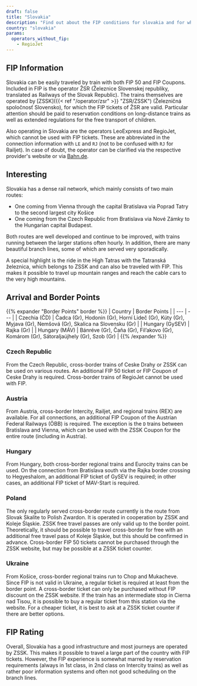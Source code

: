 ```yaml
---
draft: false
title: "Slovakia"
description: "Find out about the FIP conditions for slovakia and for which operators you can benefit from discounts."
country: "slovakia"
params:
  operators_without_fip:
    - RegioJet
---
```


## FIP Information

Slovakia can be easily traveled by train with both FIP 50 and FIP Coupons. Included in FIP is the operator ŽSR (Železnice Slovenskej republiky, translated as Railways of the Slovak Republic). The trains themselves are operated by [ZSSK]({{< ref "/operator/zsr" >}} "ZSR/ZSSK") (Železničná
spoločnosť Slovensko), for which the FIP tickets of ŽSR are valid.
Particular attention should be paid to reservation conditions on long-distance trains as well as extended regulations for the free transport of children.

Also operating in Slovakia are the operators LeoExpress and RegioJet, which cannot be used with FIP tickets. These are abbreviated in the connection information with `LE` and `RJ` (not to be confused with `RJ` for Railjet). In case of doubt, the operator can be clarified via the respective provider's website or via [Bahn.de](https://www.bahn.de).

## Interesting

Slovakia has a dense rail network, which mainly consists of two main routes:

- One coming from Vienna through the capital Bratislava via Poprad Tatry to the second largest city Košice
- One coming from the Czech Republic from Bratislava via Nové Zámky to the Hungarian capital Budapest.

Both routes are well developed and continue to be improved, with trains running between the larger stations often hourly. In addition, there are many beautiful branch lines, some of which are served very sporadically.

A special highlight is the ride in the High Tatras with the Tatranská železnica, which belongs to ZSSK and can also be traveled with FIP. This makes it possible to travel up mountain ranges and reach the cable cars to the very high mountains.

## Arrival and Border Points

{{% expander "Border Points" border %}}
| Country | Border Points |
| --- | --- |
| Czechia (ČD) | Čadca (Gr), Hodonin (Gr), Horní Lideč (Gr), Kúty (Gr), Myjava (Gr), Nemšová (Gr), Skalica na Slovensku (Gr) |
| Hungary (GySEV) | Rajka (Gr) |
| Hungary (MÁV) | Bánréve (Gr), Čaňa (Gr), Fil’akovo (Gr), Komárom (Gr), Sátoraljaújhely (Gr), Szob (Gr) |
{{% /expander %}}

### Czech Republic

From the Czech Republic, cross-border trains of Ceske Drahy or ZSSK can be used on various routes. An additional FIP 50 ticket or FIP Coupon of Ceske Drahy is required. Cross-border trains of RegioJet cannot be used with FIP.

### Austria

From Austria, cross-border Intercity, Railjet, and regional trains (REX) are available. For all connections, an additional FIP Coupon of the Austrian Federal Railways (ÖBB) is required. The exception is the `D` trains between Bratislava and Vienna, which can be used with the ZSSK Coupon for the entire route (including in Austria).

### Hungary

From Hungary, both cross-border regional trains and Eurocity trains can be used. On the connection from Bratislava south via the Rajka border crossing to Hegyeshalom, an additional FIP ticket of GySEV is required; in other cases, an additional FIP ticket of MAV-Start is required.

### Poland

The only regularly served cross-border route currently is the route from Slovak Skalite to Polish Zwardon. It is operated in cooperation by ZSSK and Koleje Śląskie. ZSSK free travel passes are only valid up to the border point. Theoretically, it should be possible to travel cross-border for free with an additional free travel pass of Koleje Śląskie, but this should be confirmed in advance. Cross-border FIP 50 tickets cannot be purchased through the ZSSK website, but may be possible at a ZSSK ticket counter.

### Ukraine

From Košice, cross-border regional trains run to Chop and Mukacheve. Since FIP is not valid in Ukraine, a regular ticket is required at least from the border point. A cross-border ticket can only be purchased without FIP discount on the ZSSK website. If the train has an intermediate stop in Cierna nad Tisou, it is possible to buy a regular ticket from this station via the website. For a cheaper ticket, it is best to ask at a ZSSK ticket counter if there are better options.

## FIP Rating

Overall, Slovakia has a good infrastructure and most journeys are operated by ZSSK. This makes it possible to travel a large part of the country with FIP tickets. However, the FIP experience is somewhat marred by reservation requirements (always in 1st class, in 2nd class on Intercity trains) as well as rather poor information systems and often not good scheduling on the branch lines.
